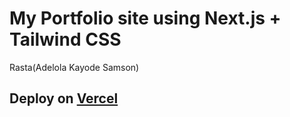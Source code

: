 # My Portfolio site using Next.js + Tailwind CSS

Rasta(Adelola Kayode Samson)

## Deploy on [Vercel](https://vercel.com?utm_source=github&utm_medium=readme&utm_campaign=next-example)
